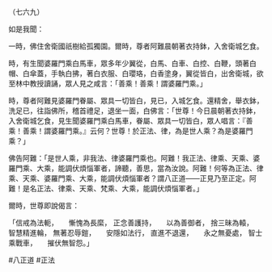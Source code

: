 （七六九）

如是我聞：

一時，佛住舍衛國祇樹給孤獨園。爾時，尊者阿難晨朝著衣持鉢，入舍衛城乞食。

時，有生聞婆羅門乘白馬車，眾多年少翼從，白馬、白車、白控、白鞭，頭著白帽、白傘蓋，手執白拂，著白衣服、白瓔珞，白香塗身，翼從皆白，出舍衛城，欲至林中教授讀誦，眾人見之咸言：「善乘！善乘！謂婆羅門乘。」

時，尊者阿難見婆羅門眷屬、眾具一切皆白，見已，入城乞食。還精舍，舉衣鉢，洗足已，往詣佛所，稽首禮足，退坐一面，白佛言：「世尊！今日晨朝著衣持鉢，入舍衛城乞食，見生聞婆羅門乘白馬車，眷屬、眾具一切皆白，眾人唱言：『善乘！善乘！謂婆羅門乘。』云何？世尊！於正法、律，為是世人乘？為是婆羅門乘？」

佛告阿難：「是世人乘，非我法、律婆羅門乘也。阿難！我正法、律乘、天乘、婆羅門乘、大乘，能調伏煩惱軍者，諦聽，善思，當為汝說。阿難！何等為正法、律乘、天乘、婆羅門乘、大乘，能調伏煩惱軍者？謂八正道——正見乃至正定。阿難！是名正法、律乘、天乘、梵乘、大乘，能調伏煩惱軍者。」

爾時，世尊即說偈言：

「信戒為法軛，　　慚愧為長縻，
正念善護持，　　以為善御者，
捨三昧為轅，　　智慧精進輪，
無著忍辱鎧，　　安隱如法行，
直進不退還，　　永之無憂處，
智士乘戰車，　　摧伏無智怨。」






#八正道
#正法
